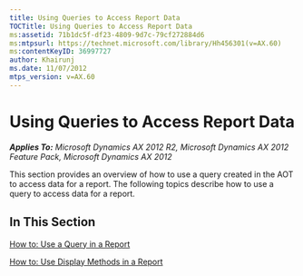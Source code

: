 ```yaml
---
title: Using Queries to Access Report Data
TOCTitle: Using Queries to Access Report Data
ms:assetid: 71b1dc5f-df23-4809-9d7c-79cf272884d6
ms:mtpsurl: https://technet.microsoft.com/library/Hh456301(v=AX.60)
ms:contentKeyID: 36997727
author: Khairunj
ms.date: 11/07/2012
mtps_version: v=AX.60
---
```


# Using Queries to Access Report Data 


_**Applies To:** Microsoft Dynamics AX 2012 R2, Microsoft Dynamics AX 2012 Feature Pack, Microsoft Dynamics AX 2012_

This section provides an overview of how to use a query created in the AOT to access data for a report. The following topics describe how to use a query to access data for a report.

## In This Section

[How to: Use a Query in a Report](how-to-use-a-query-in-a-report.md)

[How to: Use Display Methods in a Report](how-to-use-display-methods-in-a-report.md)

